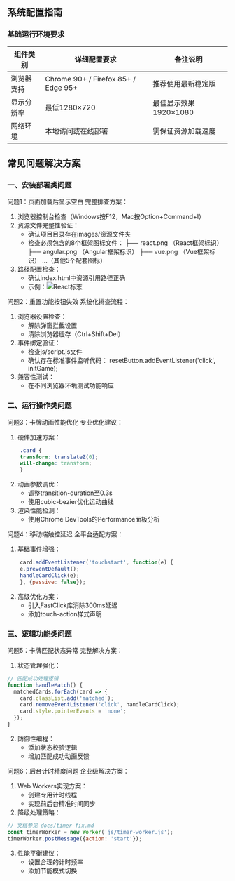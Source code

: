 ##  系统配置指南

### 基础运行环境要求
| 组件类别 | 详细配置要求 | 备注说明 |
|---------|------------|---------|
| 浏览器支持 | Chrome 90+ / Firefox 85+ / Edge 95+ | 推荐使用最新稳定版 |
| 显示分辨率 | 最低1280×720 | 最佳显示效果1920×1080 |
| 网络环境 | 本地访问或在线部署 | 需保证资源加载速度 |

##  常见问题解决方案

### 一、安装部署类问题

问题1：页面加载后显示空白
 完整排查方案：

1. 浏览器控制台检查（Windows按F12，Mac按Option+Command+I）
2. 资源文件完整性验证：
   - 确认项目目录存在images/资源文件夹
   - 检查必须包含的8个框架图标文件：
     ├── react.png    （React框架标识）
     ├── angular.png （Angular框架标识）
     ├── vue.png      （Vue框架标识）
     ...（其他5个配套图标）
3. 路径配置检查：
   - 确认index.html中资源引用路径正确
   - 示例：<img src="images/react.png" alt="React标志">

问题2：重置功能按钮失效
 系统化排查流程：

1. 浏览器设置检查：
   - 解除弹窗拦截设置
   - 清除浏览器缓存（Ctrl+Shift+Del）
2. 事件绑定验证：
   - 检查js/script.js文件
   - 确认存在标准事件监听代码：
     resetButton.addEventListener('click', initGame);
3. 兼容性测试：
   - 在不同浏览器环境测试功能响应

### 二、运行操作类问题

问题3：卡牌动画性能优化
 专业优化建议：

1. 硬件加速方案：
```css
    .card {
    transform: translateZ(0);
    will-change: transform;
    }
```
2. 动画参数调优：
   - 调整transition-duration至0.3s
   - 使用cubic-bezier优化运动曲线
3. 渲染性能检测：
   - 使用Chrome DevTools的Performance面板分析

问题4：移动端触控延迟
 全平台适配方案：

1. 基础事件增强：
```javascript
    card.addEventListener('touchstart', function(e) {
    e.preventDefault();
    handleCardClick(e);
    }, {passive: false});
```
2. 高级优化方案：
   - 引入FastClick库消除300ms延迟
   - 添加touch-action样式声明

### 三、逻辑功能类问题

问题5：卡牌匹配状态异常
 完整解决方案：

1. 状态管理强化：
```javascript
// 匹配成功处理逻辑
function handleMatch() {
  matchedCards.forEach(card => {
    card.classList.add('matched');
    card.removeEventListener('click', handleCardClick);
    card.style.pointerEvents = 'none';
  });
}
```
2. 防御性编程：
   - 添加状态校验逻辑
   - 增加匹配成功动画反馈

问题6：后台计时精度问题
 企业级解决方案：

1. Web Workers实现方案：
   - 创建专用计时线程
   - 实现前后台精准时间同步
2. 降级处理策略：
```javascript
// 文档参见 docs/timer-fix.md
const timerWorker = new Worker('js/timer-worker.js');
timerWorker.postMessage({action: 'start'});
```
3. 性能平衡建议：
   - 设置合理的计时频率
   - 添加节能模式切换


<!--by zhouxian-->
